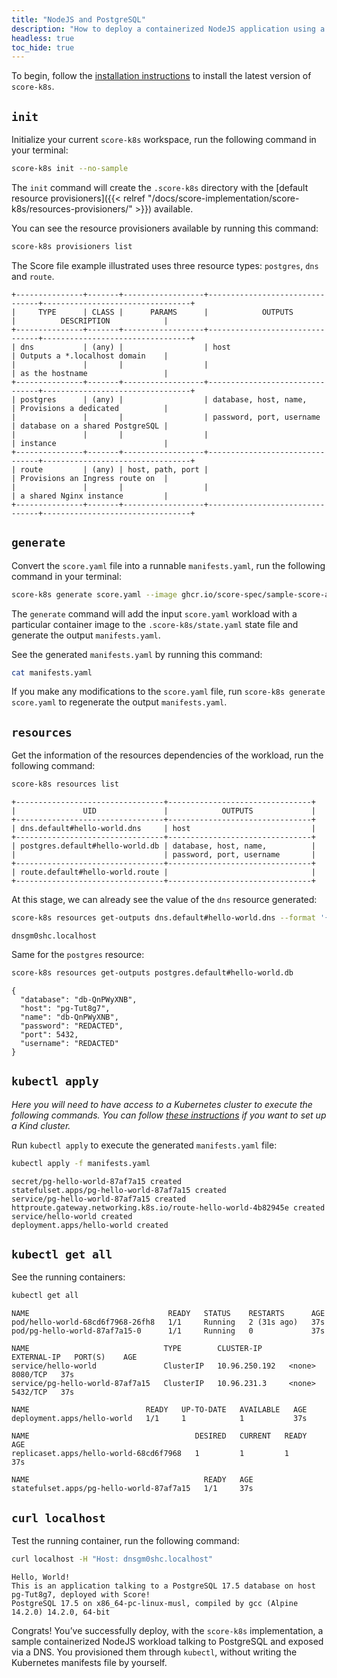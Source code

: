 ```yaml
---
title: "NodeJS and PostgreSQL"
description: "How to deploy a containerized NodeJS application using a PostgreSQL database with `score-k8s`"
headless: true
toc_hide: true
---
```


To begin, follow the [installation instructions](/docs/score-implementation/score-k8s/installation) to install the latest version of `score-k8s`.

## `init`

Initialize your current `score-k8s` workspace, run the following command in your terminal:

```bash
score-k8s init --no-sample
```

The `init` command will create the `.score-k8s` directory with the [default resource provisioners]({{< relref "/docs/score-implementation/score-k8s/resources-provisioners/" >}}) available.

You can see the resource provisioners available by running this command:

```bash
score-k8s provisioners list
```

The Score file example illustrated uses three resource types: `postgres`, `dns` and `route`.

```none
+---------------+-------+------------------+--------------------------------+---------------------------------+
|     TYPE      | CLASS |      PARAMS      |            OUTPUTS             |          DESCRIPTION            |
+---------------+-------+------------------+--------------------------------+---------------------------------+
| dns           | (any) |                  | host                           | Outputs a *.localhost domain    |
|               |       |                  |                                | as the hostname                 |
+---------------+-------+------------------+--------------------------------+---------------------------------+
| postgres      | (any) |                  | database, host, name,          | Provisions a dedicated          |
|               |       |                  | password, port, username       | database on a shared PostgreSQL |
|               |       |                  |                                | instance                        |
+---------------+-------+------------------+--------------------------------+---------------------------------+
| route         | (any) | host, path, port |                                | Provisions an Ingress route on  |
|               |       |                  |                                | a shared Nginx instance         |
+---------------+-------+------------------+--------------------------------+---------------------------------+
```

## `generate`

Convert the `score.yaml` file into a runnable `manifests.yaml`, run the following command in your terminal:

```bash
score-k8s generate score.yaml --image ghcr.io/score-spec/sample-score-app:latest
```

The `generate` command will add the input `score.yaml` workload with a particular container image to the `.score-k8s/state.yaml` state file and generate the output `manifests.yaml`.

See the generated `manifests.yaml` by running this command:

```bash
cat manifests.yaml
```

If you make any modifications to the `score.yaml` file, run `score-k8s generate score.yaml` to regenerate the output `manifests.yaml`.

## `resources`

Get the information of the resources dependencies of the workload, run the following command:

```bash
score-k8s resources list
```

```none
+---------------------------------+--------------------------------+
|               UID               |            OUTPUTS             |
+---------------------------------+--------------------------------+
| dns.default#hello-world.dns     | host                           |
+---------------------------------+--------------------------------+
| postgres.default#hello-world.db | database, host, name,          |
|                                 | password, port, username       |
+---------------------------------+--------------------------------+
| route.default#hello-world.route |                                |
+---------------------------------+--------------------------------+
```

At this stage, we can already see the value of the `dns` resource generated:

```bash
score-k8s resources get-outputs dns.default#hello-world.dns --format '{{ .host }}'
```

```none
dnsgm0shc.localhost
```

Same for the `postgres` resource:

```bash
score-k8s resources get-outputs postgres.default#hello-world.db
```

```none
{
  "database": "db-QnPWyXNB",
  "host": "pg-Tut8g7",
  "name": "db-QnPWyXNB",
  "password": "REDACTED",
  "port": 5432,
  "username": "REDACTED"
}
```

## `kubectl apply`

_Here you will need to have access to a Kubernetes cluster to execute the following commands. You can follow [these instructions](/docs/how-to/score-k8s/kind-cluster/) if you want to set up a Kind cluster._

Run `kubectl apply` to execute the generated `manifests.yaml` file:

```bash
kubectl apply -f manifests.yaml
```

```none
secret/pg-hello-world-87af7a15 created
statefulset.apps/pg-hello-world-87af7a15 created
service/pg-hello-world-87af7a15 created
httproute.gateway.networking.k8s.io/route-hello-world-4b82945e created
service/hello-world created
deployment.apps/hello-world created
```

## `kubectl get all`

See the running containers:

```bash
kubectl get all
```

```none
NAME                               READY   STATUS    RESTARTS      AGE
pod/hello-world-68cd6f7968-26fh8   1/1     Running   2 (31s ago)   37s
pod/pg-hello-world-87af7a15-0      1/1     Running   0             37s

NAME                              TYPE        CLUSTER-IP      EXTERNAL-IP   PORT(S)    AGE
service/hello-world               ClusterIP   10.96.250.192   <none>        8080/TCP   37s
service/pg-hello-world-87af7a15   ClusterIP   10.96.231.3     <none>        5432/TCP   37s

NAME                          READY   UP-TO-DATE   AVAILABLE   AGE
deployment.apps/hello-world   1/1     1            1           37s

NAME                                     DESIRED   CURRENT   READY   AGE
replicaset.apps/hello-world-68cd6f7968   1         1         1       37s

NAME                                       READY   AGE
statefulset.apps/pg-hello-world-87af7a15   1/1     37s
```

## `curl localhost`

Test the running container, run the following command:

```bash
curl localhost -H "Host: dnsgm0shc.localhost"
```

```none
Hello, World!
This is an application talking to a PostgreSQL 17.5 database on host pg-Tut8g7, deployed with Score!
PostgreSQL 17.5 on x86_64-pc-linux-musl, compiled by gcc (Alpine 14.2.0) 14.2.0, 64-bit
```

Congrats! You’ve successfully deploy, with the `score-k8s` implementation, a sample containerized NodeJS workload talking to PostgreSQL and exposed via a DNS. You provisioned them through `kubectl`, without writing the Kubernetes manifests file by yourself.
